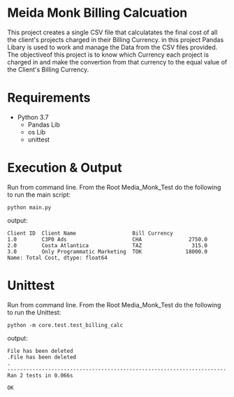 # Meida Monk Billing Calcuation

This project creates a single CSV file that calculatates the final cost of all the client's projects charged in their Billing Currency.
in this project Pandas Libary is used to work and manage the Data from the CSV files provided. The objectiveof this project is to know which Currency each project is charged in and make the convertion from that currency to the equal value of the Client's Billing Currency. 


# Requirements

  * Python 3.7
    * Pandas Lib
    * os Lib
    * unittest
  
# Execution & Output

Run from command line. From the Root Media_Monk_Test do the following to run the main script:

```
python main.py
```

output:
```
Client ID  Client Name                  Bill Currency
1.0        C3P0 Ads                     CHA               2750.0
2.0        Costa Atlantica              TAZ                315.0
3.0        Only Programmatic Marketing  TOK              18000.0
Name: Total Cost, dtype: float64
```
# Unittest

Run from command line. From the Root Media_Monk_Test do the following to run the Unittest:

```
python -m core.test.test_billing_calc
```
output:
```
File has been deleted
.File has been deleted
.
----------------------------------------------------------------------
Ran 2 tests in 0.066s

OK
```


